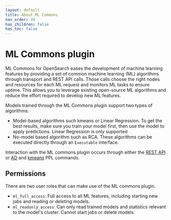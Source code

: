 ```yaml
---
layout: default
title: About ML Commons
nav_order: 38
has_children: false
has_toc: false
---
```


# ML Commons plugin

ML Commons for OpenSearch eases the development of machine learning features by providing a set of common machine learning (ML) algorithms through transport and REST API calls. Those calls choose the right nodes and resources for each ML request and monitors ML tasks to ensure uptime. This allows you to leverage existing open-source ML algorithms and reduce the effort required to develop new ML features. 

Models trained through the ML Commons plugin support two types of algorithms: 

- Model-based algorithms such kmeans or Linear Regression. To get the best results, make sure you train your model first, then use the model to apply predictions. Linear Regression is only supported 
- No-model based algorithm such as RCA. These algorithms can be executed directly through an `Executable` interface. 

Interaction with the ML commons plugin occurs through either the [REST API]({{site.url}}{{site.baseurl}}/ml-commons-plugin/api) or [AD]({{site.url}}{{site.baseurl}}/ppl/commands#ad) and [kmeans]({{site.url}}{{site.baseurl}}/observability-plugin/ppl/commands#kmeans) PPL commands.

## Permissions

There are two user roles that can make use of the ML commons plugin. 

- `ml_full_access`: Full access to all ML features, including starting new jobs and reading or deleting models.
- `ml_readonly_access`: Can only read trained models and statistics relevant to the model's cluster. Cannot start jobs or delete models.









